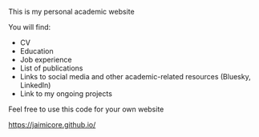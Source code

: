 This is my personal academic website

You will find:
  - CV
  - Education
  - Job experience
  - List of publications
  - Links to social media and other academic-related resources (Bluesky, LinkedIn)
  - Link to my ongoing projects

Feel free to use this code for your own website

https://jaimicore.github.io/
